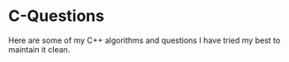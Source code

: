 # C-Questions
Here are some of my C++ algorithms and questions I have tried my best to maintain it clean.